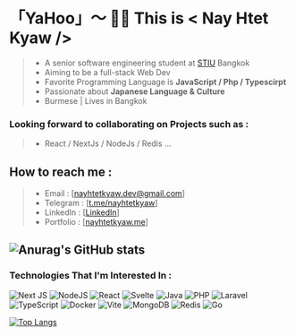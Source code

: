 # 「YaHoo」～ 👋🏻 This is < Nay Htet Kyaw /> 
> -  A senior software engineering student at [STIU](https://www.stamford.edu/) Bangkok <br>
> -  Aiming to be a full-stack Web Dev <br>
> -  Favorite Programming Language is **JavaScript / Php / Typescirpt** <br>
> -  Passionate about **Japanese Language & Culture** <br>
> -  Burmese | Lives in Bangkok

### Looking forward to collaborating on Projects such as : 

> * React / NextJs / NodeJs / Redis ...

## How to reach me :

> - Email : [nayhtetkyaw.dev@gmail.com] <br>
> - Telegram : [[t.me/nayhtetkyaw](https://t.me/nayhtetkyaw)] <br>
> - LinkedIn : [[LinkedIn](https://www.linkedin.com/in/nay-htet-kyaw-0363bb1a3/)] <br>
> - Portfolio : [[nayhtetkyaw.me](https://nayhtetkyaw.me)]

 ## ![Anurag's GitHub stats](https://github-readme-stats.vercel.app/api?username=NayHtetKyaw&show_icons=true&theme=radical)
  
### Technologies That I'm Interested In :
![Next JS](https://img.shields.io/badge/Next-black?style=for-the-badge&logo=next.js&logoColor=white) ![NodeJS](https://img.shields.io/badge/node.js-6DA55F?style=for-the-badge&logo=node.js&logoColor=white) ![React](https://img.shields.io/badge/react-%2320232a.svg?style=for-the-badge&logo=react&logoColor=%2361DAFB) ![Svelte](https://img.shields.io/badge/svelte-%23f1413d.svg?style=for-the-badge&logo=svelte&logoColor=white) ![Java](https://img.shields.io/badge/java-%23ED8B00.svg?style=for-the-badge&logo=openjdk&logoColor=white) ![PHP](https://img.shields.io/badge/php-%23777BB4.svg?style=for-the-badge&logo=php&logoColor=white) ![Laravel](https://img.shields.io/badge/laravel-%23FF2D20.svg?style=for-the-badge&logo=laravel&logoColor=white) ![TypeScript](https://img.shields.io/badge/typescript-%23007ACC.svg?style=for-the-badge&logo=typescript&logoColor=white) ![Docker](https://img.shields.io/badge/docker-%230db7ed.svg?style=for-the-badge&logo=docker&logoColor=white) ![Vite](https://img.shields.io/badge/vite-%23646CFF.svg?style=for-the-badge&logo=vite&logoColor=white) ![MongoDB](https://img.shields.io/badge/MongoDB-%234ea94b.svg?style=for-the-badge&logo=mongodb&logoColor=white) ![Redis](https://img.shields.io/badge/redis-%23DD0031.svg?style=for-the-badge&logo=redis&logoColor=white) ![Go](https://img.shields.io/badge/go-%2300ADD8.svg?style=for-the-badge&logo=go&logoColor=white)

[![Top Langs](https://github-readme-stats.vercel.app/api/top-langs/?username=NayHtetKyaw&layout=pie&langs_count=8)](https://github.com/anuraghazra/github-readme-stats)

